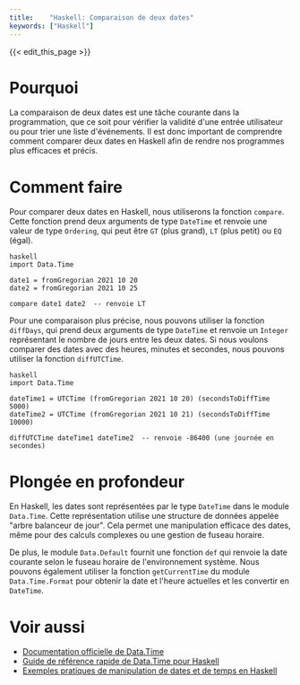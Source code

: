 ```yaml
---
title:    "Haskell: Comparaison de deux dates"
keywords: ["Haskell"]
---
```


{{< edit_this_page >}}

# Pourquoi

La comparaison de deux dates est une tâche courante dans la programmation, que ce soit pour vérifier la validité d'une entrée utilisateur ou pour trier une liste d'événements. Il est donc important de comprendre comment comparer deux dates en Haskell afin de rendre nos programmes plus efficaces et précis.

# Comment faire

Pour comparer deux dates en Haskell, nous utiliserons la fonction `compare`. Cette fonction prend deux arguments de type `DateTime` et renvoie une valeur de type `Ordering`, qui peut être `GT` (plus grand), `LT` (plus petit) ou `EQ` (égal).

```
haskell
import Data.Time

date1 = fromGregorian 2021 10 20
date2 = fromGregorian 2021 10 25

compare date1 date2  -- renvoie LT
```

Pour une comparaison plus précise, nous pouvons utiliser la fonction `diffDays`, qui prend deux arguments de type `DateTime` et renvoie un `Integer` représentant le nombre de jours entre les deux dates. Si nous voulons comparer des dates avec des heures, minutes et secondes, nous pouvons utiliser la fonction `diffUTCTime`.

```
haskell
import Data.Time

dateTime1 = UTCTime (fromGregorian 2021 10 20) (secondsToDiffTime 5000)
dateTime2 = UTCTime (fromGregorian 2021 10 21) (secondsToDiffTime 10000)

diffUTCTime dateTime1 dateTime2  -- renvoie -86400 (une journée en secondes)
```

# Plongée en profondeur

En Haskell, les dates sont représentées par le type `DateTime` dans le module `Data.Time`. Cette représentation utilise une structure de données appelée "arbre balanceur de jour". Cela permet une manipulation efficace des dates, même pour des calculs complexes ou une gestion de fuseau horaire.

De plus, le module `Data.Default` fournit une fonction `def` qui renvoie la date courante selon le fuseau horaire de l'environnement système. Nous pouvons également utiliser la fonction `getCurrentTime` du module `Data.Time.Format` pour obtenir la date et l'heure actuelles et les convertir en `DateTime`.

# Voir aussi

- [Documentation officielle de Data.Time](https://hackage.haskell.org/package/time/docs/Data-Time.html)
- [Guide de référence rapide de Data.Time pour Haskell](https://wiki.haskell.org/Data.Time/QuickReference)
- [Exemples pratiques de manipulation de dates et de temps en Haskell](https://www.schoolofhaskell.com/school/starting-with-haskell/libraries-and-frameworks/text-manipulation/date-and-time)